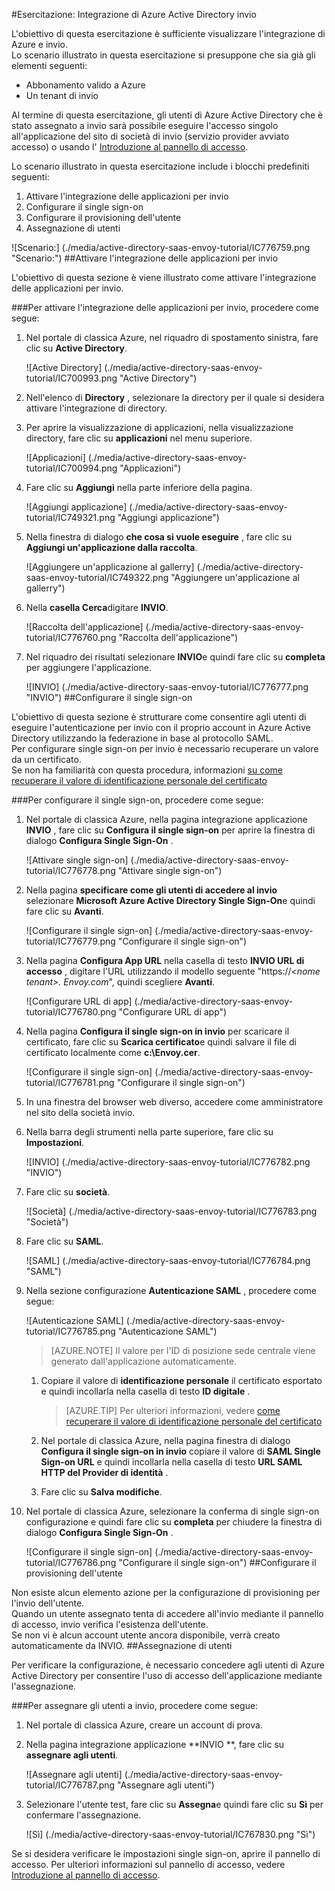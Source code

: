 <properties 
    pageTitle="Esercitazione: Integrazione di Azure Active Directory invio | Microsoft Azure" 
    description="Informazioni su come usare invio con Azure Active Directory per abilitare il single sign-on, il provisioning automatico e altro." 
    services="active-directory" 
    authors="jeevansd"  
    documentationCenter="na" 
    manager="femila"/>
<tags 
    ms.service="active-directory" 
    ms.devlang="na" 
    ms.topic="article" 
    ms.tgt_pltfrm="na" 
    ms.workload="identity" 
    ms.date="09/29/2016" 
    ms.author="jeedes" />

#<a name="tutorial-azure-active-directory-integration-with-envoy"></a>Esercitazione: Integrazione di Azure Active Directory invio
  
L'obiettivo di questa esercitazione è sufficiente visualizzare l'integrazione di Azure e invio.  
Lo scenario illustrato in questa esercitazione si presuppone che sia già gli elementi seguenti:

-   Abbonamento valido a Azure
-   Un tenant di invio
  
Al termine di questa esercitazione, gli utenti di Azure Active Directory che è stato assegnato a invio sarà possibile eseguire l'accesso singolo all'applicazione del sito di società di invio (servizio provider avviato accesso) o usando l' [Introduzione al pannello di accesso](active-directory-saas-access-panel-introduction.md).
  
Lo scenario illustrato in questa esercitazione include i blocchi predefiniti seguenti:

1.  Attivare l'integrazione delle applicazioni per invio
2.  Configurare il single sign-on
3.  Configurare il provisioning dell'utente
4.  Assegnazione di utenti

![Scenario:] (./media/active-directory-saas-envoy-tutorial/IC776759.png "Scenario:")
##<a name="enabling-the-application-integration-for-envoy"></a>Attivare l'integrazione delle applicazioni per invio
  
L'obiettivo di questa sezione è viene illustrato come attivare l'integrazione delle applicazioni per invio.

###<a name="to-enable-the-application-integration-for-envoy-perform-the-following-steps"></a>Per attivare l'integrazione delle applicazioni per invio, procedere come segue:

1.  Nel portale di classica Azure, nel riquadro di spostamento sinistra, fare clic su **Active Directory**.

    ![Active Directory] (./media/active-directory-saas-envoy-tutorial/IC700993.png "Active Directory")

2.  Nell'elenco di **Directory** , selezionare la directory per il quale si desidera attivare l'integrazione di directory.

3.  Per aprire la visualizzazione di applicazioni, nella visualizzazione directory, fare clic su **applicazioni** nel menu superiore.

    ![Applicazioni] (./media/active-directory-saas-envoy-tutorial/IC700994.png "Applicazioni")

4.  Fare clic su **Aggiungi** nella parte inferiore della pagina.

    ![Aggiungi applicazione] (./media/active-directory-saas-envoy-tutorial/IC749321.png "Aggiungi applicazione")

5.  Nella finestra di dialogo **che cosa si vuole eseguire** , fare clic su **Aggiungi un'applicazione dalla raccolta**.

    ![Aggiungere un'applicazione al gallerry] (./media/active-directory-saas-envoy-tutorial/IC749322.png "Aggiungere un'applicazione al gallerry")

6.  Nella **casella Cerca**digitare **INVIO**.

    ![Raccolta dell'applicazione] (./media/active-directory-saas-envoy-tutorial/IC776760.png "Raccolta dell'applicazione")

7.  Nel riquadro dei risultati selezionare **INVIO**e quindi fare clic su **completa** per aggiungere l'applicazione.

    ![INVIO] (./media/active-directory-saas-envoy-tutorial/IC776777.png "INVIO")
##<a name="configuring-single-sign-on"></a>Configurare il single sign-on
  
L'obiettivo di questa sezione è strutturare come consentire agli utenti di eseguire l'autenticazione per invio con il proprio account in Azure Active Directory utilizzando la federazione in base al protocollo SAML.  
Per configurare single sign-on per invio è necessario recuperare un valore da un certificato.  
Se non ha familiarità con questa procedura, informazioni [su come recuperare il valore di identificazione personale del certificato](http://youtu.be/YKQF266SAxI)

###<a name="to-configure-single-sign-on-perform-the-following-steps"></a>Per configurare il single sign-on, procedere come segue:

1.  Nel portale di classica Azure, nella pagina integrazione applicazione **INVIO** , fare clic su **Configura il single sign-on** per aprire la finestra di dialogo **Configura Single Sign-On** .

    ![Attivare single sign-on] (./media/active-directory-saas-envoy-tutorial/IC776778.png "Attivare single sign-on")

2.  Nella pagina **specificare come gli utenti di accedere al invio** selezionare **Microsoft Azure Active Directory Single Sign-On**e quindi fare clic su **Avanti**.

    ![Configurare il single sign-on] (./media/active-directory-saas-envoy-tutorial/IC776779.png "Configurare il single sign-on")

3.  Nella pagina **Configura App URL** nella casella di testo **INVIO URL di accesso** , digitare l'URL utilizzando il modello seguente "https://*\<nome tenant\>. Envoy.com*", quindi scegliere **Avanti**.

    ![Configurare URL di app] (./media/active-directory-saas-envoy-tutorial/IC776780.png "Configurare URL di app")

4.  Nella pagina **Configura il single sign-on in invio** per scaricare il certificato, fare clic su **Scarica certificato**e quindi salvare il file di certificato localmente come **c:\\Envoy.cer**.

    ![Configurare il single sign-on] (./media/active-directory-saas-envoy-tutorial/IC776781.png "Configurare il single sign-on")

5.  In una finestra del browser web diverso, accedere come amministratore nel sito della società invio.

6.  Nella barra degli strumenti nella parte superiore, fare clic su **Impostazioni**.

    ![INVIO] (./media/active-directory-saas-envoy-tutorial/IC776782.png "INVIO")

7.  Fare clic su **società**.

    ![Società] (./media/active-directory-saas-envoy-tutorial/IC776783.png "Società")

8.  Fare clic su **SAML**.

    ![SAML] (./media/active-directory-saas-envoy-tutorial/IC776784.png "SAML")

9.  Nella sezione configurazione **Autenticazione SAML** , procedere come segue:

    ![Autenticazione SAML] (./media/active-directory-saas-envoy-tutorial/IC776785.png "Autenticazione SAML")

    >[AZURE.NOTE] Il valore per l'ID di posizione sede centrale viene generato dall'applicazione automaticamente.

    1.  Copiare il valore di **identificazione personale** il certificato esportato e quindi incollarla nella casella di testo **ID digitale** .  

        >[AZURE.TIP] Per ulteriori informazioni, vedere [come recuperare il valore di identificazione personale del certificato](http://youtu.be/YKQF266SAxI)

    2.  Nel portale di classica Azure, nella pagina finestra di dialogo **Configura il single sign-on in invio** copiare il valore di **SAML Single Sign-on URL** e quindi incollarla nella casella di testo **URL SAML HTTP del Provider di identità** .
    3.  Fare clic su **Salva modifiche**.

10. Nel portale di classica Azure, selezionare la conferma di single sign-on configurazione e quindi fare clic su **completa** per chiudere la finestra di dialogo **Configura Single Sign-On** .

    ![Configurare il single sign-on] (./media/active-directory-saas-envoy-tutorial/IC776786.png "Configurare il single sign-on")
##<a name="configuring-user-provisioning"></a>Configurare il provisioning dell'utente
  
Non esiste alcun elemento azione per la configurazione di provisioning per l'invio dell'utente.  
Quando un utente assegnato tenta di accedere all'invio mediante il pannello di accesso, invio verifica l'esistenza dell'utente.  
Se non vi è alcun account utente ancora disponibile, verrà creato automaticamente da INVIO.
##<a name="assigning-users"></a>Assegnazione di utenti
  
Per verificare la configurazione, è necessario concedere agli utenti di Azure Active Directory per consentire l'uso di accesso dell'applicazione mediante l'assegnazione.

###<a name="to-assign-users-to-envoy-perform-the-following-steps"></a>Per assegnare gli utenti a invio, procedere come segue:

1.  Nel portale di classica Azure, creare un account di prova.

2.  Nella pagina integrazione applicazione **INVIO **, fare clic su **assegnare agli utenti**.

    ![Assegnare agli utenti] (./media/active-directory-saas-envoy-tutorial/IC776787.png "Assegnare agli utenti")

3.  Selezionare l'utente test, fare clic su **Assegna**e quindi fare clic su **Sì** per confermare l'assegnazione.

    ![Sì] (./media/active-directory-saas-envoy-tutorial/IC767830.png "Sì")
  
Se si desidera verificare le impostazioni single sign-on, aprire il pannello di accesso. Per ulteriori informazioni sul pannello di accesso, vedere [Introduzione al pannello di accesso](active-directory-saas-access-panel-introduction.md).